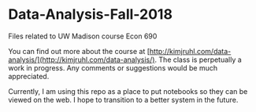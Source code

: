 # Data-Analysis-Fall-2018
Files related to UW Madison course Econ 690

You can find out more about the course at [http://kimjruhl.com/data-analysis/](http://kimjruhl.com/data-analysis/). The class is perpetually a work in progress. Any comments or suggestions would be much appreciated.

Currently, I am using this repo as a place to put notebooks so they can be viewed on the web. I hope to transition to a better system in the future. 
